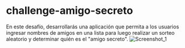 # challenge-amigo-secreto
En este desafío, desarrollarás una aplicación que permita a los usuarios ingresar nombres de amigos en una lista para luego realizar un sorteo aleatorio y determinar quién es el "amigo secreto".
![Screenshot_1](https://github.com/user-attachments/assets/29f8d916-bba8-4f1f-a31d-5fd533c81eb8)
